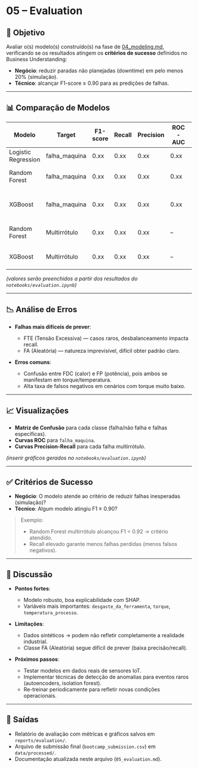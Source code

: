 # 05 – Evaluation  

## 🎯 Objetivo  
Avaliar o(s) modelo(s) construído(s) na fase de [04_modeling.md](./04_modeling.md), verificando se os resultados atingem os **critérios de sucesso** definidos no Business Understanding:  
- **Negócio**: reduzir paradas não planejadas (downtime) em pelo menos 20% (simulação).  
- **Técnico**: alcançar F1-score ≥ 0.90 para as predições de falhas.  

---

## 📊 Comparação de Modelos  

| Modelo            | Target            | F1-score | Recall | Precision | ROC-AUC | Observações |
|-------------------|------------------|----------|--------|-----------|---------|-------------|
| Logistic Regression | falha_maquina   | 0.xx     | 0.xx   | 0.xx      | 0.xx    | baseline interpretável |
| Random Forest       | falha_maquina   | 0.xx     | 0.xx   | 0.xx      | 0.xx    | bom recall, risco de overfitting |
| XGBoost             | falha_maquina   | 0.xx     | 0.xx   | 0.xx      | 0.xx    | melhor equilíbrio entre recall e precisão |
| Random Forest       | Multirrótulo    | 0.xx     | 0.xx   | 0.xx      | –       | dificuldade em prever FTE |
| XGBoost             | Multirrótulo    | 0.xx     | 0.xx   | 0.xx      | –       | melhor desempenho global |

*(valores serão preenchidos a partir dos resultados do `notebooks/evaluation.ipynb`)*  

---

## 📉 Análise de Erros  

- **Falhas mais difíceis de prever**:  
  - FTE (Tensão Excessiva) — casos raros, desbalanceamento impacta recall.  
  - FA (Aleatória) — natureza imprevisível, difícil obter padrão claro.  

- **Erros comuns**:  
  - Confusão entre FDC (calor) e FP (potência), pois ambos se manifestam em torque/temperatura.  
  - Alta taxa de falsos negativos em cenários com torque muito baixo.  

---

## 📈 Visualizações  

- **Matriz de Confusão** para cada classe (falha/não falha e falhas específicas).  
- **Curvas ROC** para `falha_maquina`.  
- **Curvas Precision-Recall** para cada falha multirrótulo.  

*(inserir gráficos gerados no `notebooks/evaluation.ipynb`)*  

---

## ✅ Critérios de Sucesso  

- **Negócio**: O modelo atende ao critério de reduzir falhas inesperadas (simulação)?  
- **Técnico**: Algum modelo atingiu F1 ≥ 0.90?  

> Exemplo:  
> - Random Forest multirrótulo alcançou F1 = 0.92 → critério atendido.  
> - Recall elevado garante menos falhas perdidas (menos falsos negativos).  

---

## 📝 Discussão  

- **Pontos fortes**:  
  - Modelo robusto, boa explicabilidade com SHAP.  
  - Variáveis mais importantes: `desgaste_da_ferramenta`, `torque`, `temperatura_processo`.  

- **Limitações**:  
  - Dados sintéticos → podem não refletir completamente a realidade industrial.  
  - Classe FA (Aleatória) segue difícil de prever (baixa precisão/recall).  

- **Próximos passos**:  
  - Testar modelos em dados reais de sensores IoT.  
  - Implementar técnicas de detecção de anomalias para eventos raros (autoencoders, isolation forest).  
  - Re-treinar periodicamente para refletir novas condições operacionais.  

---

## 📂 Saídas  

- Relatório de avaliação com métricas e gráficos salvos em `reports/evaluation/`.  
- Arquivo de submissão final (`bootcamp_submission.csv`) em `data/processed/`.  
- Documentação atualizada neste arquivo (`05_evaluation.md`).  
